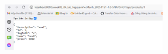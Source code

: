 ![](https://github.com/manh20051151/www/blob/master/week03/week03_lab_NguyenVietManh_20051151/img/Screenshot%202024-11-07%20172707.png)
